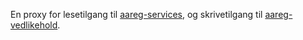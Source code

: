 En proxy for lesetilgang til [aareg-services](https://github.com/navikt/aareg-services), og skrivetilgang til [aareg-vedlikehold](https://github.com/navikt/aareg-vedlikehold).
